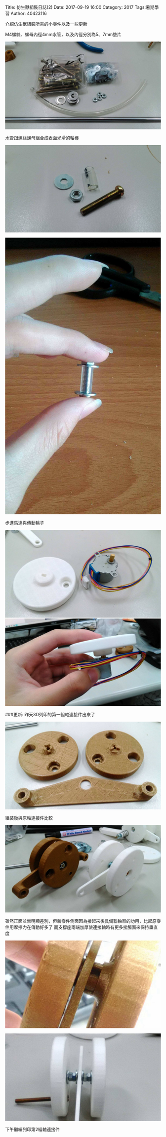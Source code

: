 Title: 仿生獸組裝日誌(2)
Date: 2017-09-19 16:00
Category: 2017
Tags:暑期學習
Author: 40423116

介紹仿生獸組裝所需的小零件以及一些更新

<!-- PELICAN_END_SUMMARY -->

M4螺絲、螺母內徑4mm水管，以及內徑分別為5、7mm墊片

![](https://github.com/40423116/project_site_files/blob/gh-pages/files/4042/40423116/0919/8li7.jpg?raw=true)

水管跟螺絲螺母組合成表面光滑的軸棒

![](https://github.com/40423116/project_site_files/blob/gh-pages/files/4042/40423116/0919/8li10.jpg?raw=true)

![](https://github.com/40423116/project_site_files/blob/gh-pages/files/4042/40423116/0919/8li11.jpg?raw=true)

步進馬達與傳動輪子

![](https://github.com/40423116/project_site_files/blob/gh-pages/files/4042/40423116/0919/8li1.jpg?raw=true)
![](https://github.com/40423116/project_site_files/blob/gh-pages/files/4042/40423116/0919/8li2.jpg?raw=true)

###更新:
昨天3D列印的第一組軸連接件出來了

![](https://github.com/40423116/project_site_files/blob/gh-pages/files/4042/40423116/0919/8li9.jpg?raw=true)

組裝後與原軸連接件比較

![](https://github.com/40423116/project_site_files/blob/gh-pages/files/4042/40423116/0919/8li4.jpg?raw=true)

雖然正面並無明顯差別，但新零件側面因為接起來後具備聯軸器的功用，比起原零件用摩擦力在傳動好多了
而支撐座兩端加厚使連接軸時有更多接觸面來保持垂直度

![](https://github.com/40423116/project_site_files/blob/gh-pages/files/4042/40423116/0919/8li5.jpg?raw=true)

![](https://github.com/40423116/project_site_files/blob/gh-pages/files/4042/40423116/0919/8li3.jpg?raw=true)

下午繼續列印第2組軸連接件
